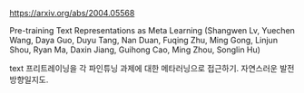 https://arxiv.org/abs/2004.05568

Pre-training Text Representations as Meta Learning (Shangwen Lv, Yuechen Wang, Daya Guo, Duyu Tang, Nan Duan, Fuqing Zhu, Ming Gong, Linjun Shou, Ryan Ma, Daxin Jiang, Guihong Cao, Ming Zhou, Songlin Hu)

text 프리트레이닝을 각 파인튜닝 과제에 대한 메타러닝으로 접근하기. 자연스러운 발전 방향일지도.